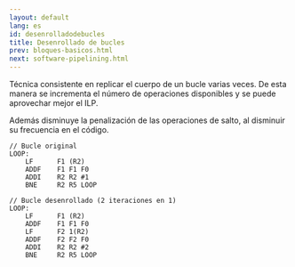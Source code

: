 ```yaml
---
layout: default
lang: es
id: desenrolladodebucles
title: Desenrollado de bucles
prev: bloques-basicos.html
next: software-pipelining.html
---
```


Técnica consistente en replicar el cuerpo de un bucle varias veces. De esta manera se incrementa el número de operaciones disponibles y se puede aprovechar mejor el ILP. 

Además disminuye la penalización de las operaciones de salto, al disminuir su frecuencia en el código.


```
// Bucle original
LOOP:
	LF 		F1 (R2)
	ADDF	F1 F1 F0
	ADDI 	R2 R2 #1
	BNE		R2 R5 LOOP
```

```
// Bucle desenrollado (2 iteraciones en 1)
LOOP:
	LF 		F1 (R2)
	ADDF	F1 F1 F0
	LF 		F2 1(R2)
	ADDF	F2 F2 F0
	ADDI 	R2 R2 #2
	BNE		R2 R5 LOOP
```